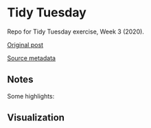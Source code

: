 # Tidy Tuesday
Repo for Tidy Tuesday exercise, Week 3 (2020).

[Original post](https://informationisbeautiful.net/visualizations/top-500-passwords-visualized/)

[Source metadata](https://github.com/rfordatascience/tidytuesday/blob/master/data/2020/2020-01-14/readme.md)

## Notes  

Some highlights:

## Visualization  

![]()

